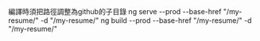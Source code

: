 編譯時須把路徑調整為github的子目錄
ng serve --prod --base-href "/my-resume/" -d "/my-resume/"
ng build --prod --base-href "/my-resume/" -d "/my-resume/"
